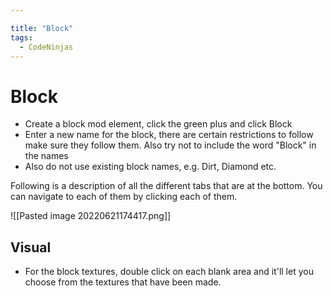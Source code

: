 ```yaml
---

title: "Block"
tags:
  - CodeNinjas
---
```

# Block
- Create a block mod element, click the green plus and click Block
- Enter a new name for the block, there are certain restrictions to follow make sure they follow them. Also try not to include the word "Block" in the names
- Also do not use existing block names, e.g. Dirt, Diamond etc.

Following is a description of all the different tabs that are at the bottom. You can navigate to each of them by clicking each of them.

![[Pasted image 20220621174417.png]]

## Visual
- For the block textures, double click on each blank area and it'll let you choose from the textures that have been made. 